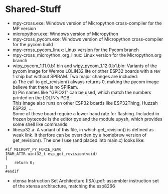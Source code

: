 # Shared-Stuff
- mpy-cross.exe: Windows version of Micropython cross-compiler for the MP version
- micropython.exe: Windows version of Micropython
- mpy-cross_pycom.exe: Windows version of Micropython cross-compiler for the pycom build
- mpy-cross_pycom_linux: Linux version for the Pycom branch
- mpy-cross_microython_org_linux: Linux version for the Micropython.org branch
- wipy_pycom_1.11.0.b1.bin and wipy_pycom_1.12.0.b1.bin: Variants of the pycom image for Wemos LOLIN32 lite or other ESP32 boards with a rev 1 chip but without SPIRAM.
Two major changes are included:  
  a) The call to get_revision() always returns 0, making the pycom image believe that
there is no SPIRam.  
  b) Pin names like "GPIO21" can be used, which match the numbers
printed on the LOLIN's PCB.  
This image also runs on other ESP32 boards like ESP32Thing, Huzzah ESP32, ...   
Some of these board require a lower baud rate for flashing.
Included in frozen bytecode is the editor pye and the module upysh, which provides some shell like commands.
- libesp32.a: A variant of this file, in which get_revision() is defined as weak
link. It therfore can be overriden by a homebrew version of get_revision().
The one I use (and placed into main.c) looks like:  
```
#if MICROPY_PY_FORCE_REV0
IRAM_ATTR uint32_t esp_get_revision(void)
{
    return 0;
}
#endif
```
- xtensa Instruction Set Architecture (ISA).pdf: assembler instruction set of the xtensa architecture, matching the esp8266
